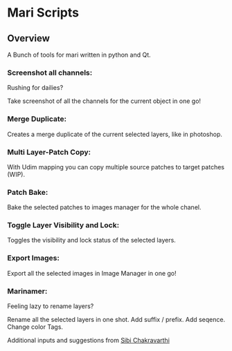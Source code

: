 # Mari Scripts

## Overview
A Bunch of tools for mari written in python and Qt.

### Screenshot all channels:

Rushing for dailies?

Take screenshot of all the channels for the current object in one go!

### Merge Duplicate:

Creates a merge duplicate of the current selected layers, like in photoshop.

### Multi Layer-Patch Copy:

With Udim mapping you can copy multiple source patches to target patches (WIP).

### Patch Bake:

Bake the selected patches to images manager for the whole chanel.

### Toggle Layer Visibility and Lock:

Toggles the visibility and lock status of the selected layers.

### Export Images:

Export all the selected images in Image Manager in one go!

### Marinamer:

Feeling lazy to rename layers?

Rename all the selected layers in one shot. Add suffix / prefix. Add seqence. Change color Tags.

Additional inputs and suggestions from [Sibi Chakravarthi]( https://vimeo.com/user3949542 "Sibi Chakravarthi") 
